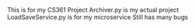 This is for my CS361 Project
Archiver.py is my actual project
LoadSaveService.py is for my microservice
Still has many bugs